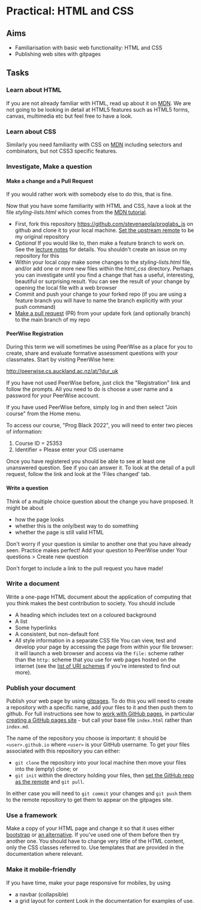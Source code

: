 # Practical: HTML and CSS

## Aims

* Familiarisation with basic web functionality: HTML and CSS
* Publishing web sites with gitpages

## Tasks

### Learn about HTML 

If you are not already familiar with HTML, read up about it on [MDN](https://developer.mozilla.org/en-US/docs/Web/HTML). We are not going to be looking in detail at HTML5 features such as HTML5 forms, canvas, multimedia etc but feel free to have a look.

###  Learn about CSS

Similarly you need familiarity with CSS on [MDN](https://developer.mozilla.org/en-US/docs/Web/CSS) including selectors and combinators, but not CSS3 specific features.

### Investigate, Make a question


#### Make a change and a Pull Request

If you would rather work with somebody else to do this, that is fine.

Now that you have some familiarity with HTML and CSS, have a look at the file _styling-lists.html_ which comes from the [MDN tutorial](https://mdn.github.io/learning-area/css/styling-text/styling-lists/unstyled-list.html). 

- First, fork this repository <https://github.com/stevenaeola/proglabs_js> on github and clone it to your local machine. [Set the upstream remote](https://docs.github.com/en/pull-requests/collaborating-with-pull-requests/working-with-forks/configuring-a-remote-for-a-fork) to be my original repository
- _Optional_ If you would like to, then make a feature branch to work on. See the [lecture notes](https://github.com/stevenaeola/progblack_lectures/tree/main/git_branch) for details. You shouldn't create an issue on my repository for this
- Within your local copy make some changes to the _styling-lists.html_ file, and/or add one or more new files within the *html_css* directory. Perhaps you can investigate until you find a change that has a useful, interesting, beautiful or surprising result. You can see the result of your change by opening the local file with a web browser
- Commit and push your change to your forked repo (if you are using a feature branch you will have to name the branch explicitly with your push command)
- [Make a pull request](https://docs.github.com/en/pull-requests/collaborating-with-pull-requests/proposing-changes-to-your-work-with-pull-requests/creating-a-pull-request) (PR) from your update fork (and optionally branch) to the main branch of my repo

#### PeerWise Registration

During this term we will sometimes be using PeerWise as a place for you to create, share and evaluate formative assessment questions with your classmates. Start by visiting PeerWise here:

http://peerwise.cs.auckland.ac.nz/at/?dur_uk

If you have not used PeerWise before, just click the "Registration" link and follow the prompts. All you need to do is choose a user name and a password for your PeerWise account.

If you have used PeerWise before, simply log in and then select "Join course" from the Home menu.

To access our course, "Prog Black 2022", you will need to enter two pieces of information:

1) Course ID = 25353
2) Identifier = Please enter your CIS username

Once you have registered you should be able to see at least one unanswered question. See if you can answer it. To look at the detail of a pull request, follow the link and look at the 'Files changed' tab.

#### Write a question

Think of a multiple choice question about the change you have proposed. It might be about 

- how the page looks
- whether this is the only/best way to do something
- whether the page is still valid HTML

Don't worry if your question is similar to another one that you have already seen. Practice makes perfect! Add your question to PeerWise under Your questions > Create new question

Don't forget to include a link to the pull request you have made!

### Write a document

Write a one-page HTML document about the application of computing that you think makes the best contribution to society. You should include
  * A heading which includes text on a coloured background
  * A list
  * Some hyperlinks
  * A consistent, but non-default font
  * All style information in a separate CSS file
  You can view, test and develop your page by accessing the page from within your file browser: it will launch a web browser and access via the `file:` scheme rather than the `http:` scheme that you use for web pages hosted on the internet (see the [list of URI schemes](https://en.wikipedia.org/wiki/List_of_URI_schemes) if you're interested to find out more).


### Publish your document

Publish your web page by using [gitpages](https://pages.github.com/). To do this you will need to create a repository with a specific name, add your files to it and then push them to github. For full instructions see how to [work with GitHub pages](https://help.github.com/en/github/working-with-github-pages), in particular [creating a GitHub pages site](https://help.github.com/en/github/working-with-github-pages/creating-a-github-pages-site) - but call your base file `index.html` rather than `index.md`.

The name of the repository you choose is important: it should be `<user>.github.io` where `<user>` is your GitHub username. To get your files associated with this repository you can either:
  * `git clone` the repository into your local machine then move your files into the (empty) clone; or
  * `git init` within the directory holding your files, then [set the GitHub repo as the remote](https://help.github.com/en/github/using-git/adding-a-remote) and `git pull`.

In either case you will need to `git commit` your changes and `git push` them to the remote repository to get them to appear on the gitpages site.
  
### Use a framework

  Make a copy of your HTML page and change it so that it uses either [bootstrap](http://getbootstrap.com/) or [an alternative](https://classpert.com/blog/top-bootstrap-alternatives). If you've used one of them before then try another one. You should have to change very little of the HTML content, only the CSS classes referred to. Use templates that are provided in the documentation where relevant.

### Make it mobile-friendly

If you have time, make your page responsive for mobiles, by using 
  * a navbar (collapsible)
  * a grid layout for content
 Look in the documentation for examples of use.
